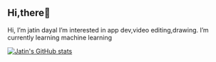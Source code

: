 ## Hi,there👋
Hi, I’m jatin dayal
I’m interested in app dev,video editing,drawing.
I’m currently learning machine learning

[![Jatin's GitHub stats](https://github-readme-stats.vercel.app/api?username=procojd)](https://github.com/procojd/github-readme-stats)

<!---
procojd/procojd is a ✨ special ✨ repository because its `README.md` (this file) appears on your GitHub profile.
You can click the Preview link to take a look at your changes.
--->

